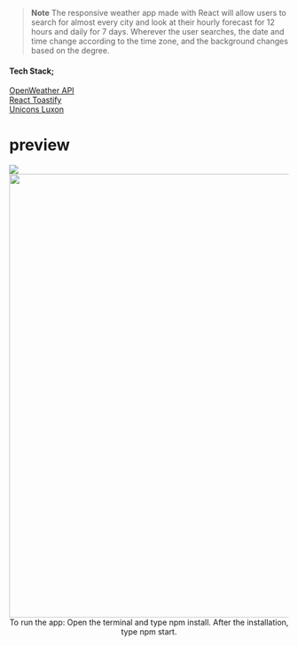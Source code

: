 > **Note** The responsive weather app made with React will allow users to search for almost every city and look at their hourly forecast for 12 hours and daily for 7 days. Wherever the user searches, the date and time change according to the time zone, and the background changes based on the degree. <br>
<h4>Tech Stack;</h4>
<a tarfet="blank" href="https://openweathermap.org"> OpenWeather API</a> <br>
<a tarfet="blank" href="https://www.npmjs.com/package/react-toastify"> React Toastify </a> <br>
<a tarfet="blank" href="https://iconscout.com/unicons"> Unicons </a <br>
<a tarfet="blank" href="https://moment.github.io/luxon/#/"> Luxon </a> <br>
<h1>preview</h1>
<img src="https://user-images.githubusercontent.com/109925130/190870576-2faa1b35-2788-4c50-9dd3-82e435e6d2e7.png">
<div align="center">
<img src="https://user-images.githubusercontent.com/109925130/190869578-f84c1ecc-ca50-413e-b7f7-87d31704bdd9.gif" style="width: 800px;"> <br>
  To run the app: Open the terminal and type npm install. After the installation, type npm start.
</div>
